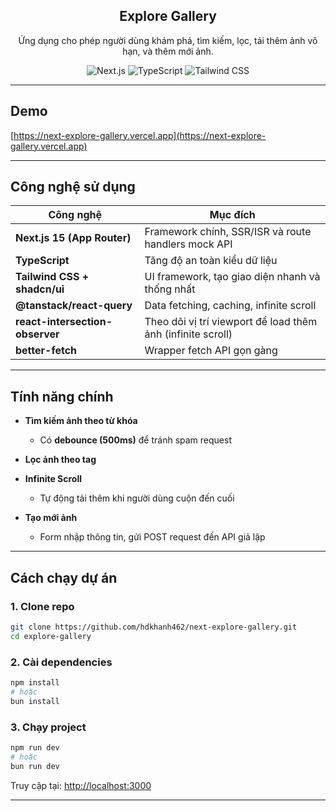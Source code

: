 <div align="center">
	<h2 align="center">Explore Gallery</h2>
	<p>Ứng dụng cho phép người dùng khám phá, tìm kiếm, lọc, tải thêm ảnh vô hạn, và thêm mới ảnh.</p>
	<div>
		<img src="https://img.shields.io/badge/-Next.js-000000?logo=nextdotjs&logoColor=white" alt="Next.js">
		<img src="https://img.shields.io/badge/-TypeScript-3178C6?logo=typescript&logoColor=white" alt="TypeScript">
		<img src="https://img.shields.io/badge/-TailwindCSS-06B6D4?logo=tailwindcss&logoColor=white" alt="Tailwind CSS">
	</div>
</div>

---

## Demo

[https://next-explore-gallery.vercel.app](https://next-explore-gallery.vercel.app)

---

## Công nghệ sử dụng

| Công nghệ                                   | Mục đích                                                    |
| ------------------------------------------- | ----------------------------------------------------------- |
| **Next.js 15 (App Router)**                 | Framework chính, SSR/ISR và route handlers mock API         |
| **TypeScript**                              | Tăng độ an toàn kiểu dữ liệu                                |
| **Tailwind CSS + shadcn/ui**                | UI framework, tạo giao diện nhanh và thống nhất             |
| **@tanstack/react-query**                   | Data fetching, caching, infinite scroll                     |
| **react-intersection-observer**             | Theo dõi vị trí viewport để load thêm ảnh (infinite scroll) |
| **better-fetch**                            | Wrapper fetch API gọn gàng                                  |

---

## Tính năng chính

* **Tìm kiếm ảnh theo từ khóa**
  * Có **debounce (500ms)** để tránh spam request

* **Lọc ảnh theo tag**
* **Infinite Scroll**
  * Tự động tải thêm khi người dùng cuộn đến cuối

* **Tạo mới ảnh**
  * Form nhập thông tin, gửi POST request đến API giả lập

---

## Cách chạy dự án

### 1. Clone repo

```bash
git clone https://github.com/hdkhanh462/next-explore-gallery.git
cd explore-gallery
```

### 2. Cài dependencies

```bash
npm install
# hoặc
bun install
```

### 3. Chạy project

```bash
npm run dev
# hoặc
bun run dev
```

Truy cập tại:
 [http://localhost:3000](http://localhost:3000)

---
